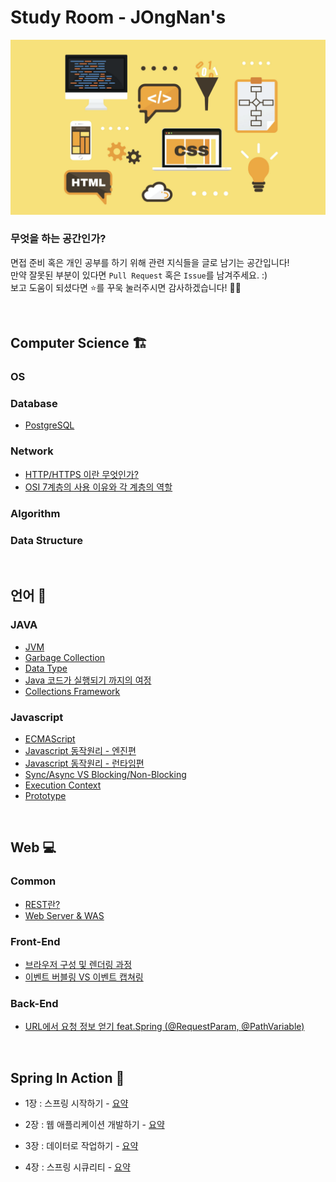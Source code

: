 # Study Room - JOngNan's

<p align="center"><img src="./main.png" width="900px"/></p>

### 무엇을 하는 공간인가?

면접 준비 혹은 개인 공부를 하기 위해 관련 지식들을 글로 남기는 공간입니다!  
만약 잘못된 부분이 있다면 `Pull Request` 혹은 `Issue`를 남겨주세요. :)  
보고 도움이 되셨다면 ⭐️를 꾸욱 눌러주시면 감사하겠습니다! 👏🏻

<br>

## Computer Science 🏗

### OS

### Database

* [PostgreSQL](/Database/Postgresql.md)

### Network

* [HTTP/HTTPS 이란 무엇인가?](/Network/HTTP-HTTPS.md)
* [OSI 7계층의 사용 이유와 각 계층의 역할](/Network/OSI7.md)

### Algorithm

### Data Structure

<br>

## 언어 💬

### JAVA

* [JVM](/Java/JVM.md)
* [Garbage Collection](/Java/GC.md)
* [Data  Type](/Java/data_type.md)
* [Java 코드가 실행되기 까지의 여정](/Java/java_execution.md)
* [Collections Framework](/Java/jcf.md)

### Javascript

* [ECMAScript](/Javascript/ecmascript.md)
* [Javascript 동작원리 - 엔진편](/Javascript/javascript_mechanism_engine.md)
* [Javascript 동작원리 - 런타임편](/Javascript/javascript_mechanism_runtime.md)
* [Sync/Async VS Blocking/Non-Blocking](/Javascript/sync_async_blocking_nonBlocking.md)
* [Execution Context](/Javascript/execution_context.md)
* [Prototype](/Javascript/prototype.md)

<br>

## Web 💻

### Common

* [REST란?](/Common/REST.md)
* [Web Server & WAS](/Common/WS-WAS.md)

### Front-End

* [브라우저 구성 및 렌더링 과정](/Front-End/browser_struct_rendering.md)
* [이벤트 버블링 VS 이벤트 캡쳐링](/Front-End/bubbling_capturing.md)

### Back-End

* [URL에서 요청 정보 얻기 feat.Spring (@RequestParam, @PathVariable)](/Back-End/url_request_spring.md)

<br>

## Spring In Action 🥊

* 1장 : 스프링 시작하기 - [요약](/Spring-In-Action/Ch_1.md)
* 2장 : 웹 애플리케이션 개발하기 - [요약](/Spring-In-Action/Ch_2.md)

* 3장 : 데이터로 작업하기 - [요약](/Spring-In-Action/Ch_3.md)
* 4장 : 스프링 시큐리티 - [요약](/Spring-In-Action/Ch_4.md)